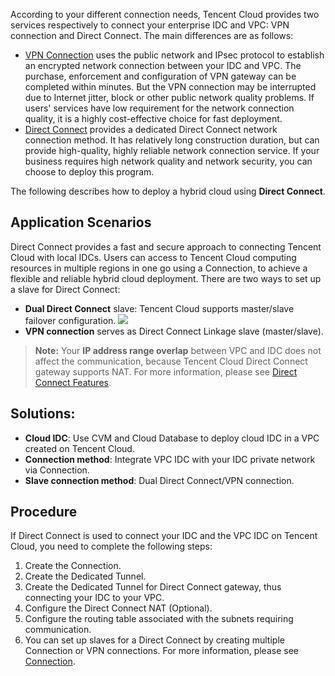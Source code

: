 According to your different connection needs, Tencent Cloud provides two services respectively to connect your enterprise IDC and VPC: VPN connection and Direct Connect. The main differences are as follows:
- [VPN Connection](https://intl.cloud.tencent.com/product/vpn) uses the public network and IPsec protocol to establish an encrypted network connection between your IDC and VPC. The purchase, enforcement and configuration of VPN gateway can be completed within minutes. But the VPN connection may be interrupted due to Internet jitter, block or other public network quality problems. If users' services have low requirement for the network connection quality, it is a highly cost-effective choice for fast deployment.
- [Direct Connect](https://intl.cloud.tencent.com/product/dc) provides a dedicated Direct Connect network connection method. It has relatively long construction duration, but can provide high-quality, highly reliable network connection service. If your business requires high network quality and network security, you can choose to deploy this program.

The following describes how to deploy a hybrid cloud using **Direct Connect**.
## Application Scenarios
Direct Connect provides a fast and secure approach to connecting Tencent Cloud with local IDCs. Users can access to Tencent Cloud computing resources in multiple regions in one go using a Connection, to achieve a flexible and reliable hybrid cloud deployment.
There are two ways to set up a slave for Direct Connect:
- **Dual Direct Connect** slave: Tencent Cloud supports master/slave failover configuration.
![](https://main.qcloudimg.com/raw/f2f50dc9d4f69667d05b0485ec3653f7.png)
- **VPN connection** serves as Direct Connect Linkage slave (master/slave).

>**Note:**
>Your **IP address range overlap** between VPC and IDC does not affect the communication, because Tencent Cloud Direct Connect gateway supports NAT. For more information, please see [Direct Connect Features](https://intl.cloud.tencent.com/document/product/216/545#3.-direct-connect-gateway).

## Solutions:
- **Cloud IDC**: Use CVM and Cloud Database to deploy cloud IDC in a VPC created on Tencent Cloud.
- **Connection method**: Integrate VPC IDC with your IDC private network via Connection.
- **Slave connection method**: Dual Direct Connect/VPN connection.

## Procedure
If Direct Connect is used to connect your IDC and the VPC IDC on Tencent Cloud, you need to complete the following steps:
1. Create the Connection.
2. Create the Dedicated Tunnel.
3. Create the Dedicated Tunnel for Direct Connect gateway, thus connecting your IDC to your VPC.
4. Configure the Direct Connect NAT (Optional).
5. Configure the routing table associated with the subnets requiring communication.
6. You can set up slaves for a Direct Connect by creating multiple Connection or VPN connections.
For more information, please see [Connection](https://intl.cloud.tencent.com/document/product/216/19244).

